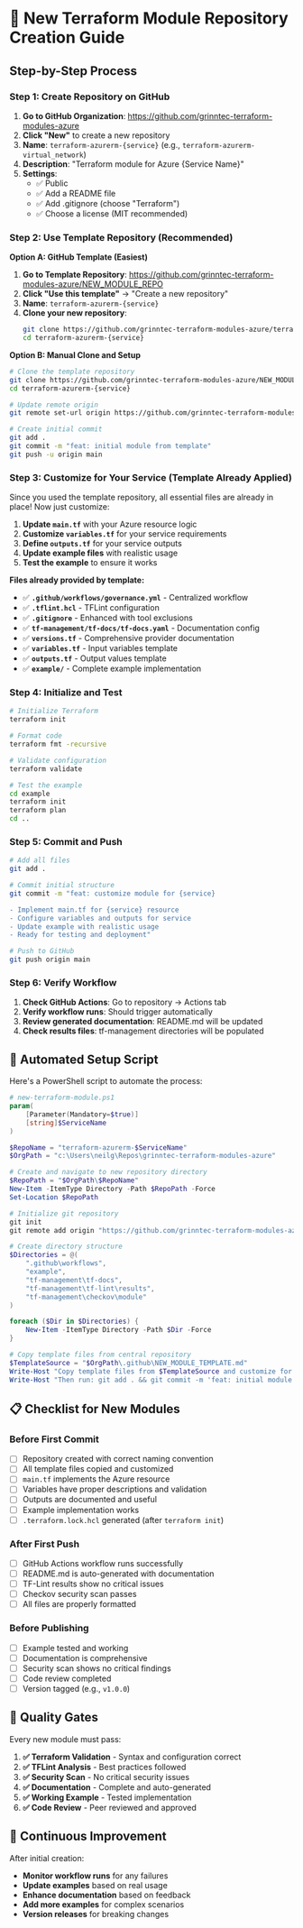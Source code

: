 # 🚀 New Terraform Module Repository Creation Guide

## Step-by-Step Process

### **Step 1: Create Repository on GitHub**

1. **Go to GitHub Organization**: https://github.com/grinntec-terraform-modules-azure
2. **Click "New"** to create a new repository
3. **Name**: `terraform-azurerm-{service}` (e.g., `terraform-azurerm-virtual_network`)
4. **Description**: "Terraform module for Azure {Service Name}"
5. **Settings**:
   - ✅ Public
   - ✅ Add a README file
   - ✅ Add .gitignore (choose "Terraform")
   - ✅ Choose a license (MIT recommended)

### **Step 2: Use Template Repository (Recommended)**

**Option A: GitHub Template (Easiest)**
1. **Go to Template Repository**: https://github.com/grinntec-terraform-modules-azure/NEW_MODULE_REPO
2. **Click "Use this template"** → "Create a new repository"
3. **Name**: `terraform-azurerm-{service}`
4. **Clone your new repository**:
   ```bash
   git clone https://github.com/grinntec-terraform-modules-azure/terraform-azurerm-{service}.git
   cd terraform-azurerm-{service}
   ```

**Option B: Manual Clone and Setup**
```bash
# Clone the template repository
git clone https://github.com/grinntec-terraform-modules-azure/NEW_MODULE_REPO.git terraform-azurerm-{service}
cd terraform-azurerm-{service}

# Update remote origin
git remote set-url origin https://github.com/grinntec-terraform-modules-azure/terraform-azurerm-{service}.git

# Create initial commit
git add .
git commit -m "feat: initial module from template"
git push -u origin main
```

### **Step 3: Customize for Your Service (Template Already Applied)**

Since you used the template repository, all essential files are already in place! Now just customize:

1. **Update `main.tf`** with your Azure resource logic
2. **Customize `variables.tf`** for your service requirements  
3. **Define `outputs.tf`** for your service outputs
4. **Update example files** with realistic usage
5. **Test the example** to ensure it works

**Files already provided by template:**
- ✅ **`.github/workflows/governance.yml`** - Centralized workflow
- ✅ **`.tflint.hcl`** - TFLint configuration  
- ✅ **`.gitignore`** - Enhanced with tool exclusions
- ✅ **`tf-management/tf-docs/tf-docs.yaml`** - Documentation config
- ✅ **`versions.tf`** - Comprehensive provider documentation
- ✅ **`variables.tf`** - Input variables template
- ✅ **`outputs.tf`** - Output values template
- ✅ **`example/`** - Complete example implementation

### **Step 4: Initialize and Test**

```bash
# Initialize Terraform
terraform init

# Format code
terraform fmt -recursive

# Validate configuration
terraform validate

# Test the example
cd example
terraform init
terraform plan
cd ..
```

### **Step 5: Commit and Push**

```bash
# Add all files
git add .

# Commit initial structure
git commit -m "feat: customize module for {service}

- Implement main.tf for {service} resource
- Configure variables and outputs for service
- Update example with realistic usage
- Ready for testing and deployment"

# Push to GitHub
git push origin main
```

### **Step 6: Verify Workflow**

1. **Check GitHub Actions**: Go to repository → Actions tab
2. **Verify workflow runs**: Should trigger automatically
3. **Review generated documentation**: README.md will be updated
4. **Check results files**: tf-management directories will be populated

## 🔧 **Automated Setup Script**

Here's a PowerShell script to automate the process:

```powershell
# new-terraform-module.ps1
param(
    [Parameter(Mandatory=$true)]
    [string]$ServiceName
)

$RepoName = "terraform-azurerm-$ServiceName"
$OrgPath = "c:\Users\neilg\Repos\grinntec-terraform-modules-azure"

# Create and navigate to new repository directory
$RepoPath = "$OrgPath\$RepoName"
New-Item -ItemType Directory -Path $RepoPath -Force
Set-Location $RepoPath

# Initialize git repository
git init
git remote add origin "https://github.com/grinntec-terraform-modules-azure/$RepoName.git"

# Create directory structure
$Directories = @(
    ".github\workflows",
    "example", 
    "tf-management\tf-docs",
    "tf-management\tf-lint\results",
    "tf-management\checkov\module"
)

foreach ($Dir in $Directories) {
    New-Item -ItemType Directory -Path $Dir -Force
}

# Copy template files from central repository
$TemplateSource = "$OrgPath\.github\NEW_MODULE_TEMPLATE.md"
Write-Host "Copy template files from $TemplateSource and customize for $ServiceName"
Write-Host "Then run: git add . && git commit -m 'feat: initial module structure' && git push -u origin main"
```

## 📋 **Checklist for New Modules**

### **Before First Commit**
- [ ] Repository created with correct naming convention
- [ ] All template files copied and customized
- [ ] `main.tf` implements the Azure resource
- [ ] Variables have proper descriptions and validation
- [ ] Outputs are documented and useful
- [ ] Example implementation works
- [ ] `.terraform.lock.hcl` generated (after `terraform init`)

### **After First Push**
- [ ] GitHub Actions workflow runs successfully
- [ ] README.md is auto-generated with documentation
- [ ] TF-Lint results show no critical issues
- [ ] Checkov security scan passes
- [ ] All files are properly formatted

### **Before Publishing**
- [ ] Example tested and working
- [ ] Documentation is comprehensive
- [ ] Security scan shows no critical findings
- [ ] Code review completed
- [ ] Version tagged (e.g., `v1.0.0`)

## 🎯 **Quality Gates**

Every new module must pass:

1. **✅ Terraform Validation** - Syntax and configuration correct
2. **✅ TFLint Analysis** - Best practices followed
3. **✅ Security Scan** - No critical security issues
4. **✅ Documentation** - Complete and auto-generated
5. **✅ Working Example** - Tested implementation
6. **✅ Code Review** - Peer reviewed and approved

## 🔄 **Continuous Improvement**

After initial creation:
- **Monitor workflow runs** for any failures
- **Update examples** based on real usage
- **Enhance documentation** based on feedback
- **Add more examples** for complex scenarios
- **Version releases** for breaking changes